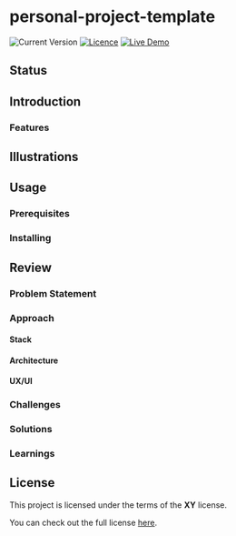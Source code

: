 # personal-project-template
<!--replace `my-project` with the projects name-->
<!--replace `XY` with the real licence name-->
![Current Version](https://img.shields.io/github/package-json/v/NoahLiechti/my-project?style=social)
[![Licence](https://img.shields.io/github/license/NoahLiechti/my-projec?style=social)](https://github.com/NoahLiechti/my-project/blob/main/LICENSE)
[![Live Demo](https://img.shields.io/badge/Live&nbsp;Preview-Click&nbsp;Me-green.svg?style=social)](https://my-project.com)
## Status
## Introduction
### Features
<!--e.g registration-->
## Illustrations
<!--e.g screenshots -->
## Usage
### Prerequisites
### Installing
## Review
### Problem Statement
### Approach
#### Stack
<!--e.g NodeJS, ExpressJS, TypeScript-->
#### Architecture
#### UX/UI
### Challenges
### Solutions
### Learnings
## License
This project is licensed under the terms of the **XY** license.

You can check out the full license [here](https://github.com/NoahLiechti/my-project/blob/main/LICENSE).
